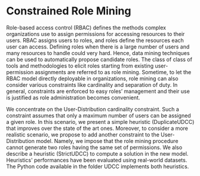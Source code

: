 # Constrained Role Mining
Role-based access control (RBAC) defines the methods complex organizations use to assign permissions for accessing resources to their users. RBAC assigns users to roles, and roles define the resources each user can access. Defining roles when there is a large number of users and many resources to handle could very hard. Hence, data mining techniques can be used to automatically propose candidate roles. The class of class of tools and methodologies to elicit roles starting from existing user-permission assignments are referred to as role mining. Sometime, to let the RBAC model directly deployable in organizations, role mining can also consider various constraints like cardinality and separation of duty. In general, constraints are enforced to easy roles’ management and their use is justified as role administration becomes convenient.

We concentrate on the User-Distribution cardinality constraint. Such a constraint assumes that only a maximum number of users can be assigned a given role. In this scenario, we present a simple heuristic (DuplicateUDCC) that improves over the state of the art ones. Moreover, to consider a more realistic scenario, we propose to add another constraint to the User-Distribution model. Namely, we impose that the role mining procedure cannot generate two roles having the same set of permissions. We also describe a heuristic (StrictUDCC) to compute a solution in the new model. Heuristics' performances have been evaluated using real-world datasets. The Python code available in the folder UDCC implements both heuristics.

